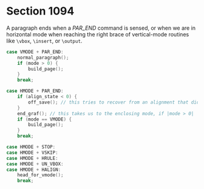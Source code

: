 # Section 1094

A paragraph ends when a *PAR_END* command is sensed, or when we are in horizontal mode when reaching the right brace of vertical-mode routines like `\vbox`, `\insert`, or `\output`.

```c << Cases of |main_control| that build boxes and lists >>+=
case VMODE + PAR_END:
    normal_paragraph();
    if (mode > 0) {
        build_page();
    }
    break;

case HMODE + PAR_END:
    if (align_state < 0) {
        off_save(); // this tries to recover from an alignment that didn't end properly
    }
    end_graf(); // this takes us to the enclosing mode, if |mode > 0|
    if (mode == VMODE) {
        build_page();
    }
    break;

case HMODE + STOP:
case HMODE + VSKIP:
case HMODE + HRULE:
case HMODE + UN_VBOX:
case HMODE + HALIGN:
    head_for_vmode();
    break;
```
